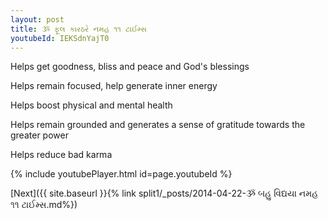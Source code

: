 ```yaml
---
layout: post
title: ૐ ફૂલ કારઠરે નમહ ૧૧ ટાઈમ્સ
youtubeId: IEKSdnYajT0
---
```

 
 
Helps get goodness, bliss and peace and God's blessings
 
Helps remain focused, help generate inner energy 
 
Helps boost physical and mental health 
 
Helps remain grounded and generates a sense of gratitude towards the greater power 
 
Helps reduce bad karma
 
 
 
 


{% include youtubePlayer.html id=page.youtubeId %}
 
[Next]({{ site.baseurl }}{% link  split1/_posts/2014-04-22-ૐ બહુ વિદ્યયા નમહ ૧૧ ટાઈમ્સ.md%})
 

